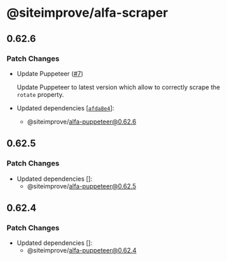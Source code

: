 # @siteimprove/alfa-scraper

## 0.62.6

### Patch Changes

- Update Puppeteer ([#7](https://github.com/Siteimprove/alfa-integrations/pull/7))

  Update Puppeteer to latest version which allow to correctly scrape the `rotate` property.

- Updated dependencies [[`afda8e4`](https://github.com/Siteimprove/alfa-integrations/commit/afda8e45eea7754f8b2ca4023ba64a71b753967f)]:
  - @siteimprove/alfa-puppeteer@0.62.6

## 0.62.5

### Patch Changes

- Updated dependencies []:
  - @siteimprove/alfa-puppeteer@0.62.5

## 0.62.4

### Patch Changes

- Updated dependencies []:
  - @siteimprove/alfa-puppeteer@0.62.4
